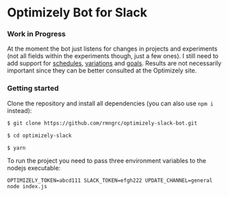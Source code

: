 # Optimizely Bot for Slack

### Work in Progress

At the moment the bot just listens for changes in projects and experiments (not
all fields within the experiments though, just a few ones). I still need to add support
for [schedules](https://developers.optimizely.com/classic/rest/v1/#schedules),
[variations](https://developers.optimizely.com/classic/rest/v1/#variations) and
[goals](https://developers.optimizely.com/classic/rest/v1/#goals). Results are not
necessarily important since they can be better consulted at the Optimizely site.


### Getting started

Clone the repository and install all dependencies (you can also use `npm i` instead):

```bash
$ git clone https://github.com/rmngrc/optimizely-slack-bot.git

$ cd optimizely-slack

$ yarn
```

To run the project you need to pass three environment variables to the nodejs executable:

```
OPTIMIZELY_TOKEN=abcd111 SLACK_TOKEN=efgh222 UPDATE_CHANNEL=general node index.js
```
